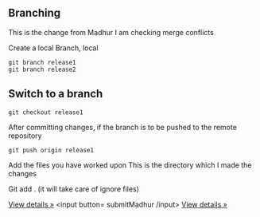 <!DOCTYPE html>
<html lang="en">

<head>
  <title>Bootstrap Example</title>
  <meta charset="utf-8">
  <meta name="viewport" content="width=device-width, initial-scale=1">
  <link rel="stylesheet" href="http://maxcdn.bootstrapcdn.com/bootstrap/3.3.5/css/bootstrap.min.css">
  <link rel="stylesheet" type="text/css" href="css/customStyles.css">
  <script src="https://ajax.googleapis.com/ajax/libs/jquery/1.11.3/jquery.min.js"></script>
  <script src="http://maxcdn.bootstrapcdn.com/bootstrap/3.3.5/js/bootstrap.min.js"></script>
</head>


## Branching
This is the change from Madhur
I am checking merge conflicts

Create a local Branch, local 

```shell
git branch release1
git branch release2
```

## Switch to a branch
```shell
git checkout release1
```

After committing changes, if the branch is to be pushed to the remote repository
```shell
git push origin release1
```
Add the files you have worked upon
This is the directory which I made the changes

Git add . (it will take care of ignore files)

<a class="btn" href="#">View details »</a>
<input button= submitMadhur /input>
<a class="btn" href="#">View details »</a>
